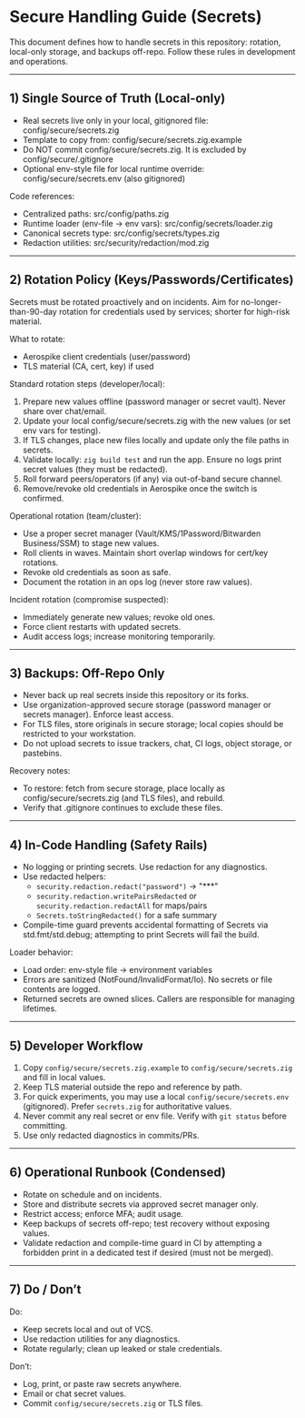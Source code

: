 # Secure Handling Guide (Secrets)

This document defines how to handle secrets in this repository: rotation, local-only storage, and backups off-repo. Follow these rules in development and operations.

---

## 1) Single Source of Truth (Local-only)
- Real secrets live only in your local, gitignored file: config/secure/secrets.zig
- Template to copy from: config/secure/secrets.zig.example
- Do NOT commit config/secure/secrets.zig. It is excluded by config/secure/.gitignore
- Optional env-style file for local runtime override: config/secure/secrets.env (also gitignored)

Code references:
- Centralized paths: src/config/paths.zig
- Runtime loader (env-file → env vars): src/config/secrets/loader.zig
- Canonical secrets type: src/config/secrets/types.zig
- Redaction utilities: src/security/redaction/mod.zig

---

## 2) Rotation Policy (Keys/Passwords/Certificates)
Secrets must be rotated proactively and on incidents. Aim for no-longer-than-90-day rotation for credentials used by services; shorter for high-risk material.

What to rotate:
- Aerospike client credentials (user/password)
- TLS material (CA, cert, key) if used

Standard rotation steps (developer/local):
1. Prepare new values offline (password manager or secret vault). Never share over chat/email.
2. Update your local config/secure/secrets.zig with the new values (or set env vars for testing).
3. If TLS changes, place new files locally and update only the file paths in secrets.
4. Validate locally: `zig build test` and run the app. Ensure no logs print secret values (they must be redacted).
5. Roll forward peers/operators (if any) via out-of-band secure channel.
6. Remove/revoke old credentials in Aerospike once the switch is confirmed.

Operational rotation (team/cluster):
- Use a proper secret manager (Vault/KMS/1Password/Bitwarden Business/SSM) to stage new values.
- Roll clients in waves. Maintain short overlap windows for cert/key rotations.
- Revoke old credentials as soon as safe.
- Document the rotation in an ops log (never store raw values).

Incident rotation (compromise suspected):
- Immediately generate new values; revoke old ones.
- Force client restarts with updated secrets.
- Audit access logs; increase monitoring temporarily.

---

## 3) Backups: Off-Repo Only
- Never back up real secrets inside this repository or its forks.
- Use organization-approved secure storage (password manager or secrets manager). Enforce least access.
- For TLS files, store originals in secure storage; local copies should be restricted to your workstation.
- Do not upload secrets to issue trackers, chat, CI logs, object storage, or pastebins.

Recovery notes:
- To restore: fetch from secure storage, place locally as config/secure/secrets.zig (and TLS files), and rebuild.
- Verify that .gitignore continues to exclude these files.

---

## 4) In-Code Handling (Safety Rails)
- No logging or printing secrets. Use redaction for any diagnostics.
- Use redacted helpers:
  - `security.redaction.redact("password")` → "***"
  - `security.redaction.writePairsRedacted` or `security.redaction.redactAll` for maps/pairs
  - `Secrets.toStringRedacted()` for a safe summary
- Compile-time guard prevents accidental formatting of Secrets via std.fmt/std.debug; attempting to print Secrets will fail the build.

Loader behavior:
- Load order: env-style file → environment variables
- Errors are sanitized (NotFound/InvalidFormat/Io). No secrets or file contents are logged.
- Returned secrets are owned slices. Callers are responsible for managing lifetimes.

---

## 5) Developer Workflow
1. Copy `config/secure/secrets.zig.example` to `config/secure/secrets.zig` and fill in local values.
2. Keep TLS material outside the repo and reference by path.
3. For quick experiments, you may use a local `config/secure/secrets.env` (gitignored). Prefer `secrets.zig` for authoritative values.
4. Never commit any real secret or env file. Verify with `git status` before committing.
5. Use only redacted diagnostics in commits/PRs.

---

## 6) Operational Runbook (Condensed)
- Rotate on schedule and on incidents.
- Store and distribute secrets via approved secret manager only.
- Restrict access; enforce MFA; audit usage.
- Keep backups of secrets off-repo; test recovery without exposing values.
- Validate redaction and compile-time guard in CI by attempting a forbidden print in a dedicated test if desired (must not be merged).

---

## 7) Do / Don’t
Do:
- Keep secrets local and out of VCS.
- Use redaction utilities for any diagnostics.
- Rotate regularly; clean up leaked or stale credentials.

Don’t:
- Log, print, or paste raw secrets anywhere.
- Email or chat secret values.
- Commit `config/secure/secrets.zig` or TLS files.